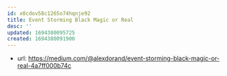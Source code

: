 ```yaml
---
id: x0cdov58c1265o74hqnje92
title: Event Storming Black Magic or Real
desc: ''
updated: 1694380095725
created: 1694380091900
---
```


- url: https://medium.com/@alexdorand/event-storming-black-magic-or-real-4a7ff000b74c

